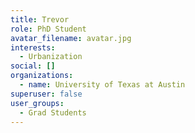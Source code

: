```yaml
---
title: Trevor
role: PhD Student
avatar_filename: avatar.jpg
interests:
  - Urbanization
social: []
organizations:
  - name: University of Texas at Austin
superuser: false
user_groups:
  - Grad Students
---
```

